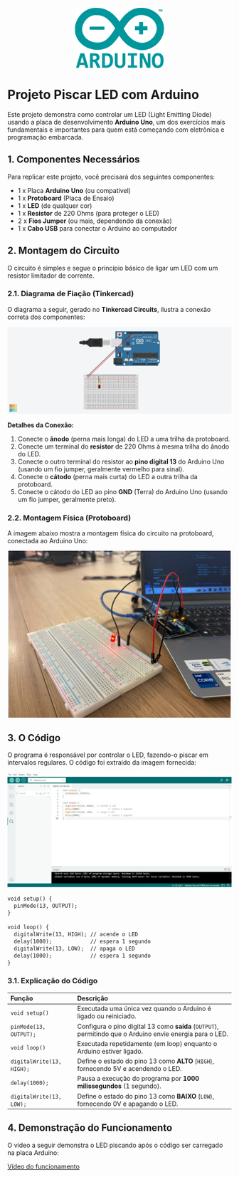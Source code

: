 <p align="center">
  <img src="assets/Arduino_Logo.svg" width="200">
</p>

# Projeto Piscar LED com Arduino

Este projeto demonstra como controlar um LED (Light Emitting Diode) usando a placa de desenvolvimento **Arduino Uno**, um dos exercícios mais fundamentais e importantes para quem está começando com eletrônica e programação embarcada.

## 1. Componentes Necessários

Para replicar este projeto, você precisará dos seguintes componentes:

*   1 x Placa **Arduino Uno** (ou compatível)
*   1 x **Protoboard** (Placa de Ensaio)
*   1 x **LED** (de qualquer cor)
*   1 x **Resistor** de 220 Ohms (para proteger o LED)
*   2 x **Fios Jumper** (ou mais, dependendo da conexão)
*   1 x **Cabo USB** para conectar o Arduino ao computador

## 2. Montagem do Circuito

O circuito é simples e segue o princípio básico de ligar um LED com um resistor limitador de corrente.

### 2.1. Diagrama de Fiação (Tinkercad)

O diagrama a seguir, gerado no **Tinkercad Circuits**, ilustra a conexão correta dos componentes:

<p align="center">
  <img src="assets/tinkercad.png" width="600">
</p>

**Detalhes da Conexão:**

1.  Conecte o **ânodo** (perna mais longa) do LED a uma trilha da protoboard.
2.  Conecte um terminal do **resistor** de 220 Ohms à mesma trilha do ânodo do LED.
3.  Conecte o outro terminal do resistor ao **pino digital 13** do Arduino Uno (usando um fio jumper, geralmente vermelho para sinal).
4.  Conecte o **cátodo** (perna mais curta) do LED a outra trilha da protoboard.
5.  Conecte o cátodo do LED ao pino **GND** (Terra) do Arduino Uno (usando um fio jumper, geralmente preto).

### 2.2. Montagem Física (Protoboard)

A imagem abaixo mostra a montagem física do circuito na protoboard, conectada ao Arduino Uno:

<p align="center">
  <img src="assets/foto_protoboard.jpeg" width="500">
</p>

## 3. O Código

O programa é responsável por controlar o LED, fazendo-o piscar em intervalos regulares. O código foi extraído da imagem fornecida:

<p align="center">
  <img src="assets/print_codigo.jpeg" width="600">
</p>

```arduino
void setup() {
  pinMode(13, OUTPUT);
}

void loop() {
  digitalWrite(13, HIGH); // acende o LED
  delay(1000);            // espera 1 segundo
  digitalWrite(13, LOW);  // apaga o LED
  delay(1000);            // espera 1 segundo
}
```

### 3.1. Explicação do Código

| Função | Descrição |
| :--- | :--- |
| `void setup()` | Executada uma única vez quando o Arduino é ligado ou reiniciado. |
| `pinMode(13, OUTPUT);` | Configura o pino digital 13 como **saída** (`OUTPUT`), permitindo que o Arduino envie energia para o LED. |
| `void loop()` | Executada repetidamente (em loop) enquanto o Arduino estiver ligado. |
| `digitalWrite(13, HIGH);` | Define o estado do pino 13 como **ALTO** (`HIGH`), fornecendo 5V e acendendo o LED. |
| `delay(1000);` | Pausa a execução do programa por **1000 milissegundos** (1 segundo). |
| `digitalWrite(13, LOW);` | Define o estado do pino 13 como **BAIXO** (`LOW`), fornecendo 0V e apagando o LED. |

## 4. Demonstração do Funcionamento

O vídeo a seguir demonstra o LED piscando após o código ser carregado na placa Arduino:

[Vídeo do funcionamento](https://drive.google.com/file/d/1iE7mF9LxcKLKZka8bSFb2T7IoDSAXuyC/view?usp=sharing)
